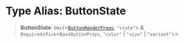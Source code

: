 # Type Alias: ButtonState

> **ButtonState**: `Omit`\<[`ButtonRenderProps`](ButtonRenderProps.md), `"state"`\> & `Required`\<`Pick`\<`BaseButtonProps`, `"color"` \| `"size"` \| `"variant"`\>\>
